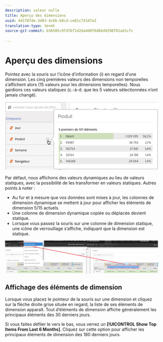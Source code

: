 ```yaml
---
description: valeur nulle
title: Aperçu des dimensions
uuid: dd1f87de-2d83-4c6b-b8cd-ce81c741d7a3
translation-type: tm+mt
source-git-commit: b36505c9fd7bf1d2da4d076d6b49298f01ad1cfc

---
```



# Aperçu des dimensions

Pointez avec la souris sur l’icône d’information (i) en regard d’une dimension. Les cinq premières valeurs des dimensions non temporelles s’affichent alors (15 valeurs pour les dimensions temporelles). Nous gardions ces valeurs statiques (c.-à-d. que les 5 valeurs sélectionnées n’ont jamais changé).

![](assets/dimension-preview.png)

Par défaut, nous affichons des valeurs dynamiques au lieu de valeurs statiques, avec la possibilité de les transformer en valeurs statiques. Autres points à noter :

* Au fur et à mesure que vos données sont mises à jour, les colonnes de dimension dynamique se mettent à jour pour afficher les éléments de dimension 5/15 actuels.
* Une colonne de dimension dynamique copiée ou déplacée devient statique.
* Lorsque vous passez la souris sur une colonne de dimension statique, une icône de verrouillage s’affiche, indiquant que la dimension est statique.

![](assets/dimension_static.png)

## Affichage des éléments de dimension

Lorsque vous placez le pointeur de la souris sur une dimension et cliquez sur la flèche droite grise située en regard, la liste de ses éléments de dimension apparaît. Tout d’éléments de dimension affiche généralement les principaux éléments des 30 derniers jours.

Si vous faites défiler le  vers le bas, vous verrez un **[!UICONTROL Show Top Items From Last 6 Months]**. Cliquez sur cette option pour afficher les principaux éléments de dimension des 180 derniers jours.
